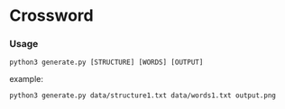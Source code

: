 # Crossword

### Usage

`python3 generate.py [STRUCTURE] [WORDS] [OUTPUT]`

example:

`python3 generate.py data/structure1.txt data/words1.txt output.png`
